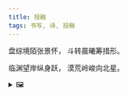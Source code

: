 ```yaml
---
title: 投融
tags: 书写, 诗, 投融
---
```


盘综境陌张景怀，
斗转晨曦筹措形。

临渊望岸纵身跃，
漠荒岭峻向北星。

<details><summary>🖼️</summary>

![](/writings/images/2019-08-08-00-15-tou-rong.JPG)

</details>